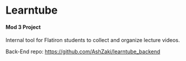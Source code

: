 # Learntube
#### Mod 3 Project

Internal tool for Flatiron students to collect and organize lecture videos.

Back-End repo: https://github.com/AshZaki/learntube_backend
